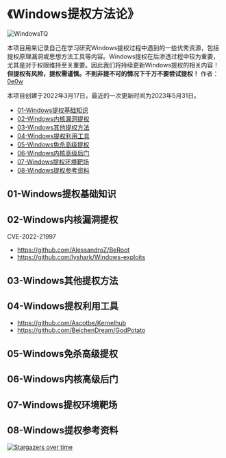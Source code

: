 # 《Windows提权方法论》

![WindowsTQ](https://socialify.git.ci/Getshell/WindowsTQ/image?description=1&descriptionEditable=%E3%80%8AWindows%E6%8F%90%E6%9D%83%E6%96%B9%E6%B3%95%E8%AE%BA%E3%80%8B&font=Bitter&forks=1&issues=1&name=1&owner=1&pattern=Circuit%20Board&pulls=1&stargazers=1&theme=Light)

本项目用来记录自己在学习研究Windows提权过程中遇到的一些优秀资源，包括提权原理漏洞或思想方法工具等内容。Windows提权在后渗透过程中较为重要，尤其是对于权限维持至关重要。因此我们将持续更新Windows提权的相关内容！**但提权有风险，提权需谨慎。不到非提不可的情况下千万不要尝试提权！** 作者：[0e0w](https://github.com/0e0w)

本项目创建于2022年3月17日，最近的一次更新时间为2023年5月31日。

- [01-Windows提权基础知识](https://github.com/Getshell/WindowsTQ#01-Windows%E6%8F%90%E6%9D%83%E5%9F%BA%E7%A1%80%E7%9F%A5%E8%AF%86)
- [02-Windows内核漏洞提权](https://github.com/Getshell/WindowsTQ#02-Windows%E5%86%85%E6%A0%B8%E6%BC%8F%E6%B4%9E%E6%8F%90%E6%9D%83)
- [03-Windows其他提权方法](https://github.com/Getshell/WindowsTQ#03-Windows%E5%85%B6%E4%BB%96%E6%8F%90%E6%9D%83%E6%96%B9%E6%B3%95)
- [04-Windows提权利用工具](https://github.com/Getshell/WindowsTQ#04-Windows%E6%8F%90%E6%9D%83%E5%88%A9%E7%94%A8%E5%B7%A5%E5%85%B7)
- [05-Windows免杀高级提权](https://github.com/Getshell/WindowsTQ#05-Windows%E5%85%8D%E6%9D%80%E9%AB%98%E7%BA%A7%E6%8F%90%E6%9D%83)
- [06-Windows内核高级后门](https://github.com/Getshell/WindowsTQ#06-Windows%E5%86%85%E6%A0%B8%E9%AB%98%E7%BA%A7%E5%90%8E%E9%97%A8)
- [07-Windows提权环境靶场](https://github.com/Getshell/WindowsTQ#07-Windows%E6%8F%90%E6%9D%83%E7%8E%AF%E5%A2%83%E9%9D%B6%E5%9C%BA)
- [08-Windows提权参考资料](https://github.com/Getshell/WindowsTQ#08-Windows%E6%8F%90%E6%9D%83%E5%8F%82%E8%80%83%E8%B5%84%E6%96%99)

## 01-Windows提权基础知识

## 02-Windows内核漏洞提权

CVE-2022-21997

- https://github.com/AlessandroZ/BeRoot
- https://github.com/lyshark/Windows-exploits

## 03-Windows其他提权方法

## 04-Windows提权利用工具

- https://github.com/Ascotbe/Kernelhub
- https://github.com/BeichenDream/GodPotato

## 05-Windows免杀高级提权

## 06-Windows内核高级后门

## 07-Windows提权环境靶场

## 08-Windows提权参考资料

[![Stargazers over time](https://starchart.cc//Getshell/WindowsTQ.svg)](https://starchart.cc/Getshell/WindowsTQ)